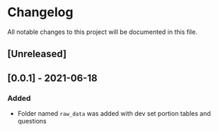 # Changelog

All notable changes to this project will be documented in this file.

## [Unreleased]

## [0.0.1] - 2021-06-18

### Added
- Folder named `raw_data` was added with dev set portion tables and questions 
